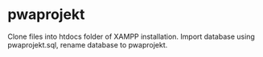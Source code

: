 # pwaprojekt
Clone files into htdocs folder of XAMPP installation.
Import database using pwaprojekt.sql, rename database to pwaprojekt.
